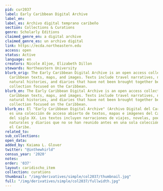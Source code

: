 ```yaml
---
pid: cur2037
label: Early Caribbean Digital Archive
label_en:
label_es: Archivo digital temprano caribeño
section: Collections & Curations
genre: Scholarly Editions
claimed_genre_en: a digital archive
claimed_genre_es: un archivo digital
link: https://ecda.northeastern.edu
access: open
status: Active
language: en
creators: Nicole Aljoe, Elizabeth Dillon
stewards: Northeastern University
blurb_orig: The Early Caribbean Digital Archive is an open access collection of pre-twentieth-century
  Caribbean texts, maps, and images. Texts include travel narratives, novels, poetry,
  natural histories, and diaries that have not been brought together before as a single
  collection focused on the Caribbean.
blurb_en: The Early Caribbean Digital Archive is an open access collection of pre-twentieth-century
  Caribbean texts, maps, and images. Texts include travel narratives, novels, poetry,
  natural histories, and diaries that have not been brought together before as a single
  collection focused on the Caribbean.
blurb_es: El "Early Caribbean Digital Archive" (Archivo Digital del Caribe colonial)
  es una colección de acceso abierto de textos, mapas e imágenes del Caribe antes
  del siglo XX. Los textos incluyen narraciones de viajes, novelas, poesía, historias
  naturales y diarios que no se han reunido antes en una sola colección centrada en
  el Caribe.
related_to:
sub_collections:
open_data:
added_by: Kaiama L. Glover
twitter: "@inthewhirld"
census_year: '2020'
notes:
order: '037'
layout: caridischo_item
collection: curations
thumbnail: "/img/derivatives/simple/col2037/thumbnail.jpg"
full: "/img/derivatives/simple/col2037/fullwidth.jpg"
---
```

